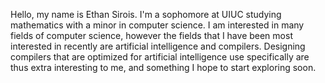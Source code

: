 Hello, my name is Ethan Sirois. I'm a sophomore at UIUC studying mathematics with a minor in computer science. I am interested in many fields of computer science, however the fields that I have been most interested in recently are artificial intelligence and compilers. Designing compilers that are optimized for artificial intelligence use specifically are thus extra interesting to me, and something I hope to start exploring soon.
